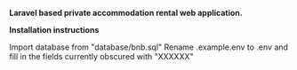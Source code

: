 **Laravel based private accommodation rental web application.**

**Installation instructions**

Import database from "database/bnb.sql"
Rename .example.env to .env and fill in the fields currently obscured with "XXXXXX"